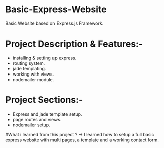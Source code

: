 # Basic-Express-Website
Basic Website based on Express.js Framework.

# Project Description & Features:-
- installing & setting up express.
- routing system.
- jade templating.
- working with views.
- nodemailer module.

# Project Sections:-
- Express and jade template setup.
- page routes and views.
- nodemailer setup.

#What i learned from this project ?
-> I learned how to setup a full basic express website with multi pages, a template and a working contact form.
